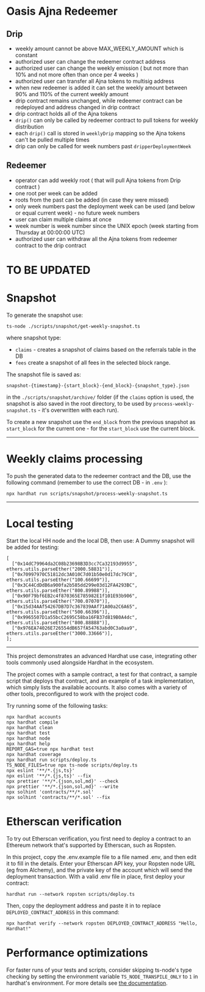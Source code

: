 # Oasis Ajna Redeemer
## Drip
- weekly amount cannot be above MAX_WEEKLY_AMOUNT which is constant
- authorized user can change the redeemer contract address
- authorized user can change the weekly emission ( but not more than 10% and not more often than once per 4 weeks )
- authorized user can transfer all Ajna tokens to multisig address
- when new redeemer is added it can set the weekly amount between 90% and 110% of the current weekly amount
- drip contract remains unchanged, while redeemer contract can be redeployed and address changed in drip contract
- drip contract holds all of the Ajna tokens
- `drip()` can only be called by redeemer contract to pull tokens for weekly distribution
- each `drip()` call is stored in `weeklyDrip` mapping so the Ajna tokens can't be pulled multiple times
- drip can only be called for week numbers past `dripperDeploymentWeek` 

## Redeemer
- operator can add weekly root ( that will pull Ajna tokens from Drip contract )
- one root per week can be added
- roots from the past can be added (in case they were missed)
- only week numbers past the deployment week can be used (and below or equal current week) - no future week numbers
- user can claim multiple claims at once
- week number is week number since the UNIX epoch (week starting from Thursday at 00:00:00 UTC)
- authorized user can withdraw all the Ajna tokens from redeemer contract to the drip contract


# TO BE UPDATED
# Snapshot
To generate the snapshot use:
```
ts-node ./scripts/snapshot/get-weekly-snapshot.ts
```
where snapshot type:
* `claims` - creates a snapshot of claims based on the referrals table in the DB
* `fees` create a snapshot of all fees in the selected block range.

The snapshot file is saved as:

```
snapshot-{timestamp}-{start_block}-{end_block}-{snapshot_type}.json
```
in the `./scripts/snapshot/archive/` folder (if the `claims` option is used, the snapshot is also saved in the root directory, to be used by `process-weekly-snapshot.ts` - it's overwritten with each run).

To create a new snapshot use the `end_block` from the previous snapshot as `start_block` for the current one - for the `start_block` use the current block.

---
# Weekly claims processing
To push the generated data to the redeemer contract and the DB, use the following command (remember to use the correct DB - in `.env` ):
```
npx hardhat run scripts/snapshot/process-weekly-snapshot.ts
```

---
# Local testing
Start the local HH node and the local DB, then use: A Dummy snapshot will be added for testing:
```
[
  ["0x14dC79964da2C08b23698B3D3cc7Ca32193d9955", ethers.utils.parseEther("2000.58831")],
  ["0x70997970C51812dc3A010C7d01b50e0d17dc79C8", ethers.utils.parseEther("100.66699")],
  ["0x3C44CdDdB6a900fa2b585dd299e03d12FA4293BC", ethers.utils.parseEther("800.89988")],
  ["0x90F79bf6EB2c4f870365E785982E1f101E93b906", ethers.utils.parseEther("700.07070")],
  ["0x15d34AAf54267DB7D7c367839AAf71A00a2C6A65", ethers.utils.parseEther("500.66396")],
  ["0x9965507D1a55bcC2695C58ba16FB37d819B0A4dc", ethers.utils.parseEther("800.88888")],
  ["0x976EA74026E726554dB657fA54763abd0C3a0aa9", ethers.utils.parseEther("3000.33666")],
];
```
---
This project demonstrates an advanced Hardhat use case, integrating other tools commonly used alongside Hardhat in the ecosystem.

The project comes with a sample contract, a test for that contract, a sample script that deploys that contract, and an example of a task implementation, which simply lists the available accounts. It also comes with a variety of other tools, preconfigured to work with the project code.

Try running some of the following tasks:

```shell
npx hardhat accounts
npx hardhat compile
npx hardhat clean
npx hardhat test
npx hardhat node
npx hardhat help
REPORT_GAS=true npx hardhat test
npx hardhat coverage
npx hardhat run scripts/deploy.ts
TS_NODE_FILES=true npx ts-node scripts/deploy.ts
npx eslint '**/*.{js,ts}'
npx eslint '**/*.{js,ts}' --fix
npx prettier '**/*.{json,sol,md}' --check
npx prettier '**/*.{json,sol,md}' --write
npx solhint 'contracts/**/*.sol'
npx solhint 'contracts/**/*.sol' --fix
```

# Etherscan verification

To try out Etherscan verification, you first need to deploy a contract to an Ethereum network that's supported by Etherscan, such as Ropsten.

In this project, copy the .env.example file to a file named .env, and then edit it to fill in the details. Enter your Etherscan API key, your Ropsten node URL (eg from Alchemy), and the private key of the account which will send the deployment transaction. With a valid .env file in place, first deploy your contract:

```shell
hardhat run --network ropsten scripts/deploy.ts
```

Then, copy the deployment address and paste it in to replace `DEPLOYED_CONTRACT_ADDRESS` in this command:

```shell
npx hardhat verify --network ropsten DEPLOYED_CONTRACT_ADDRESS "Hello, Hardhat!"
```

# Performance optimizations

For faster runs of your tests and scripts, consider skipping ts-node's type checking by setting the environment variable `TS_NODE_TRANSPILE_ONLY` to `1` in hardhat's environment. For more details see [the documentation](https://hardhat.org/guides/typescript.html#performance-optimizations).
